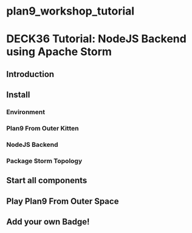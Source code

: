plan9_workshop_tutorial
=======================

# DECK36 Tutorial: NodeJS Backend using Apache Storm 

## Introduction



## Install 

### Environment

### Plan9 From Outer Kitten

### NodeJS Backend

### Package Storm Topology

## Start all components

## Play Plan9 From Outer Space

## Add your own Badge!
